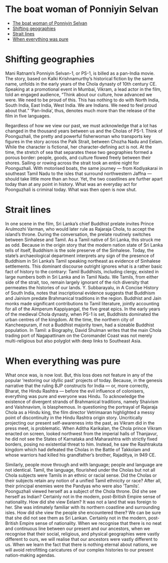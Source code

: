 # The boat woman of Ponniyin Selvan

- [The boat woman of Ponniyin Selvan](#the-boat-woman-of-ponniyin-selvan)
- [Shifting geographies](#shifting-geographies)
- [Strait lines](#strait-lines)
- [When everything was pure](#when-everything-was-pure)


# Shifting geographies 

Mani Ratnam’s Ponniyin Selvan-1, or  PS-1, is billed as a pan-India movie. The story, based on Kalki Krishnamurthy’s historical fiction by the same name, unfolds in the early years of the Chola dynasty of 10th century CE. Speaking at a promotional event in Mumbai, Vikram, a lead actor in the film, told an engaged audience, “Think about our culture, how advanced we were. We need to be proud of this. This has nothing to do with North India, South India, East India, West India. We are Indians. We need to feel proud about that.” ‘Pan-India’, thus, denotes much more than the release of the film in five languages.

Regardless of how we view our past, we must acknowledge that a lot has changed in the thousand years between us and the Cholas of  PS-1. Think of Poonguzhali, the pretty and powerful fisherwoman who transports key figures in the story across the Palk Strait, between Chozha Nadu and Eelam. While the character is fictional, her character-defining act is not. At the time, the stretch of sea that separates these two geographies formed a porous border: people, goods, and culture flowed freely between their shores. Sailing or rowing across the strait took an entire night for Poonguzhali. With motorised boats, the same journey — from Kodiyakarai in southeast Tamil Nadu to the isles that surround northwestern Jaffna — should take little more than an hour. Yet, the two coastlines are further apart today than at any point in history. What was an everyday act for Poonguzhali is criminal today. What was then open is now shut.

# Strait lines

In one scene in the film, Sri Lanka’s chief Buddhist prelate invites Prince Arulmozhi Varman, who would later rule as Rajaraja Chola, to accept the island’s throne. During the conversation, the prelate routinely switches between Sinhalese and Tamil. As a Tamil native of Sri Lanka, this struck me as odd. Because in the origin story that the modern nation state of Sri Lanka tells of itself, Buddhism is the sole preserve of the Sinhalese. Today, the state’s archaeological department interprets any sign of the presence of Buddhism in Sri Lanka’s Tamil speaking northeast as evidence of Sinhalese settlements. This dominant discourse outright ignores what is a rather basic fact of history to the contrary: Tamil Buddhists, including clergy, existed in large numbers both in Sri Lanka and in Tamil Nadu.
We Tamils, from either side of the strait, too, remain largely ignorant of the rich diversity that permeates the histories of our lands. Y. Subbarayalu, in  A Concise History of South India, notes that inscriptional evidence suggests that Buddhism and Jainism predate Brahmanical traditions in the region. Buddhist and Jain monks made significant contributions to Tamil literature, jointly accounting for all of the  Aimperum Kappiyangal, the five great epics. In the early years of the medieval Chola dynasty, when  PS-1 is set, Buddhists dominated the urban centres of the kingdom. At the time, the northern city of Kancheepuram, if not a Buddhist majority town, had a sizeable Buddhist population. In  Tamil: a Biography, David Shulman writes that the main Chola trading port of Nagapattinam on the Coromandel Coast was not merely multi-religious but also polyglot with deep links to Southeast Asia.

# When everything was pure

What once was, is now lost. But, this loss does not feature in any of the popular ‘restoring our idyllic past’ projects of today. Because, in the genesis narrative that the ruling BJP constructs for India — or, more correctly, Bharat, the Hindu Rashtra — before the evil influence of colonisers, everything was pure and everyone was Hindu. To acknowledge the existence of divergent strands of Brahmanical traditions, namely Shaivism and Vaishnavism, is blasphemous. In questioning the portrayal of Rajaraja Chola as a Hindu king, the film director Vetrimaaran highlighted a messy point of discontinuity in the Hindu Rashtra origin story.
Uncritically projecting our present self-awareness into the past, as Vikram did in the press meet, is problematic. When Aditha Karikalan, the Chola prince Vikram enacted on screen, looked northwest from the imperial halls of Thanjavur, he did not see the States of Karnataka and Maharashtra with strictly fixed borders, posing no existential threat to him. Instead, he saw the Rashtrakuta kingdom which had defeated the Cholas in the Battle of Takkolam and whose warriors had killed his grandfather’s brother, Rajaditya, in 949 CE.

Similarly, people move through and with language; people and language are not identical. Tamil, the language, flourished under the Cholas but not all Chola subjects were Tamils in an ethnic or racial sense. Did the Cholas or their subjects retain any notion of a unified Tamil ethnicity or race? After all, their principal enemies were the Pandyas who were also ‘Tamils’. Poonguzhali viewed herself as a subject of the Chola throne. Did she see herself as Indian? Certainly not in the modern, post-British Empire sense of nationality. How did she view Eelam? It was not a land that was foreign to her. She was intimately familiar with its northern coastline and surrounding isles. How did she view the people she encountered there? We can be sure that she did not see them as Sri Lankan. Certainly not in the modern, post-British Empire sense of nationality.
When we recognise that there is no neat and continuous line between our present and our ancestors, when we recognise that their social, religious, and physical geographies were vastly different to ours, we will realise that our ancestors were vastly different to us. When we learn the fact that there is nothing eternal about nations, we will avoid retrofitting caricatures of our complex histories to our present nation-making agendas.